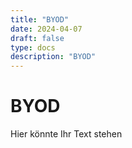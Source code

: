 ```yaml
---
title: "BYOD"
date: 2024-04-07
draft: false
type: docs
description: "BYOD"
---
```


# BYOD

Hier könnte Ihr Text stehen